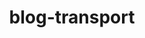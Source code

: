 ---
layout: blog-by-tag
title: blog-transport
permalink: blog/tag/transport/
colour:
category: transport
---